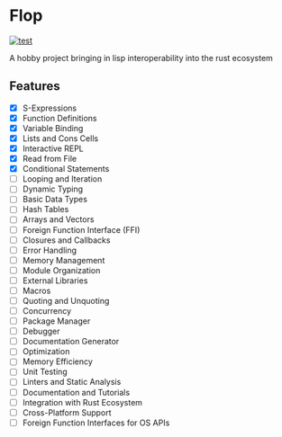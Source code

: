 # Flop
[![test](https://github.com/hhamud/lisp_rs/actions/workflows/test.yml/badge.svg)](https://github.com/hhamud/lisp_rs/actions/workflows/test.yml)

A hobby project bringing in lisp interoperability into the rust ecosystem

## Features

- [x] S-Expressions
- [x] Function Definitions
- [x] Variable Binding
- [x] Lists and Cons Cells
- [x] Interactive REPL
- [x] Read from File
- [x] Conditional Statements
- [ ] Looping and Iteration
- [ ] Dynamic Typing
- [ ] Basic Data Types
- [ ] Hash Tables
- [ ] Arrays and Vectors
- [ ] Foreign Function Interface (FFI)
- [ ] Closures and Callbacks
- [ ] Error Handling
- [ ] Memory Management
- [ ] Module Organization
- [ ] External Libraries
- [ ] Macros
- [ ] Quoting and Unquoting
- [ ] Concurrency
- [ ] Package Manager
- [ ] Debugger
- [ ] Documentation Generator
- [ ] Optimization
- [ ] Memory Efficiency
- [ ] Unit Testing
- [ ] Linters and Static Analysis
- [ ] Documentation and Tutorials
- [ ] Integration with Rust Ecosystem
- [ ] Cross-Platform Support
- [ ] Foreign Function Interfaces for OS APIs
